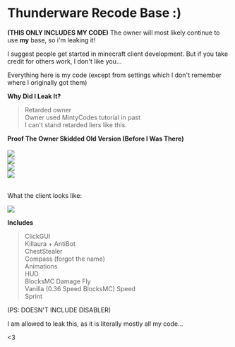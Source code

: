<h1>Thunderware Recode Base :)</h1>

<strong>(THIS ONLY INCLUDES MY CODE)</strong>
The owner will most likely continue to use <strong>my</strong> base, so i'm leaking it!

I suggest people get started in minecraft client development.
But if you take credit for others work, I don't like you...

Everything here is my code (except from settings which I don't remember where I originally got them)

<strong>Why Did I Leak It?</strong><br>
> Retarded owner<br>
> Owner used MintyCodes tutorial in past<br>
> I can't stand retarded liers like this.<br>

<strong>Proof The Owner Skidded Old Version (Before I Was There)</strong><br><br>
<img src="https://media.discordapp.net/attachments/933778472696946690/933789507692675102/unknown.png"></img><br>
<img src="https://media.discordapp.net/attachments/933778472696946690/933789036848488448/unknown.png?width=721&height=318"></img><br>
<img src="https://cdn.upload.systems/uploads/bb4DYv67.png"></img><br>
<img src="https://cdn.discordapp.com/attachments/933778472696946690/933794138409803906/unknown.png"></img><br>
<br>

What the client looks like:<br>

<img src="https://cdn.discordapp.com/attachments/933180528516018206/933805833144369232/unknown.png"></img>

<strong>Includes</strong>
> ClickGUI<br>
> Killaura + AntiBot<br>
> ChestStealer<br>
> Compass (forgot the name)<br>
> Animations<br>
> HUD<br>
> BlocksMC Damage Fly<br>
> Vanilla (0.36 Speed BlocksMC) Speed<br>
> Sprint<br>

(PS: DOESN'T INCLUDE DISABLER)

I am allowed to leak this, as it is literally mostly all my code...

<3

